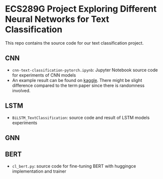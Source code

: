 # ECS289G Project Exploring Different Neural Networks for Text Classification

This repo contains the source code for our text classification project.

## CNN

* `cnn-text-classification-pytorch.ipynb`: Jupyter Notebook source code for experiments of CNN models
* An example result can be found on [kaggle](https://www.kaggle.com/williamlwcliu/cnn-text-classification-pytorch). There might be slight difference compared to the term paper since there is randomness involved.

## LSTM

* `BiLSTM_TextClassification`: source code and result of LSTM models experiments

## GNN

## BERT

* `cl_bert.py`: source code for fine-tuning BERT with huggingce implementation and trainer

